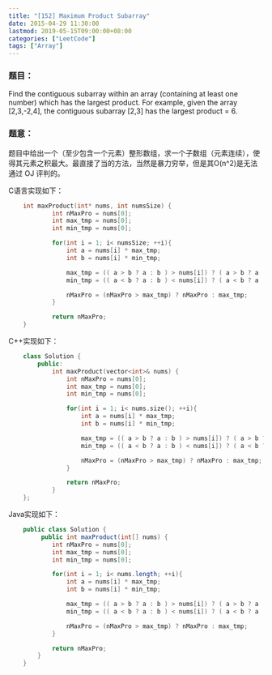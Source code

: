 ```yaml
---
title: "[152] Maximum Product Subarray"
date: 2015-04-29 11:30:00
lastmod: 2019-05-15T09:00:00+08:00
categories: ["LeetCode"]
tags: ["Array"]
---
```


### 题目：

 Find the contiguous subarray within an array (containing at least one number) which has the largest product.
		 For example, given the array [2,3,-2,4], the contiguous subarray [2,3] has the largest product = 6.

<!-- more -->

### 题意：

题目中给出一个（至少包含一个元素）整形数组，求一个子数组（元素连续），使得其元素之积最大。最直接了当的方法，当然是暴力穷举，但是其O(n^2)是无法通过 OJ 评判的。

C语言实现如下：

``` C
    int maxProduct(int* nums, int numsSize) {
            int nMaxPro = nums[0];
            int max_tmp = nums[0];
            int min_tmp = nums[0];

            for(int i = 1; i< numsSize; ++i){
                int a = nums[i] * max_tmp;
                int b = nums[i] * min_tmp;

                max_tmp = (( a > b ? a : b ) > nums[i]) ? ( a > b ? a : b ) : nums[i];
                min_tmp = (( a < b ? a : b ) < nums[i]) ? ( a < b ? a : b ) : nums[i];

                nMaxPro = (nMaxPro > max_tmp) ? nMaxPro : max_tmp;
            }

            return nMaxPro;
	}
```


C++实现如下：

``` C++
    class Solution {
		public:
		    int maxProduct(vector<int>& nums) {
	            int nMaxPro = nums[0];
	            int max_tmp = nums[0];
	            int min_tmp = nums[0];

	            for(int i = 1; i< nums.size(); ++i){
	                int a = nums[i] * max_tmp;
	                int b = nums[i] * min_tmp;

	                max_tmp = (( a > b ? a : b ) > nums[i]) ? ( a > b ? a : b ) : nums[i];
	                min_tmp = (( a < b ? a : b ) < nums[i]) ? ( a < b ? a : b ) : nums[i];

	                nMaxPro = (nMaxPro > max_tmp) ? nMaxPro : max_tmp;
	            }

	            return nMaxPro;
		    }
	};
```

Java实现如下：

``` Java
	public class Solution {
		 public int maxProduct(int[] nums) {
            int nMaxPro = nums[0];
            int max_tmp = nums[0];
            int min_tmp = nums[0];

            for(int i = 1; i< nums.length; ++i){
                int a = nums[i] * max_tmp;
                int b = nums[i] * min_tmp;

                max_tmp = (( a > b ? a : b ) > nums[i]) ? ( a > b ? a : b ) : nums[i];
                min_tmp = (( a < b ? a : b ) < nums[i]) ? ( a < b ? a : b ) : nums[i];

                nMaxPro = (nMaxPro > max_tmp) ? nMaxPro : max_tmp;
            }

            return nMaxPro;
	    }
	}
    
```

